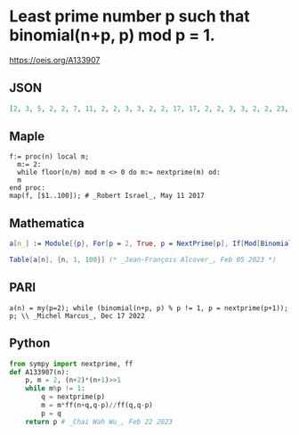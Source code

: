 # Least prime number p such that binomial\(n\+p, p\) mod p \= 1\.
https://oeis.org/A133907
## JSON
```JSON
[2, 3, 5, 2, 2, 7, 11, 2, 2, 3, 3, 2, 2, 17, 17, 2, 2, 3, 3, 2, 2, 23, 29, 2, 2, 5, 3, 2, 2, 31, 37, 2, 2, 37, 37, 2, 2, 3, 41, 2, 2, 43, 47, 2, 2, 3, 3, 2, 2, 5, 5, 2, 2, 3, 3, 2, 2, 59, 61, 2, 2, 67, 3, 2, 2, 67, 71, 2, 2, 71, 73, 2, 2, 3, 5, 2, 2, 5, 5, 2, 2, 3, 3, 2, 2, 89, 89, 2, 2, 3, 3, 2, 2, 97]
```
## Maple
```Maple
f:= proc(n) local m;
  m:= 2:
  while floor(n/m) mod m <> 0 do m:= nextprime(m) od:
  m
end proc:
map(f, [$1..100]); # _Robert Israel_, May 11 2017
```
## Mathematica
```Mathematica
a[n_] := Module[{p}, For[p = 2, True, p = NextPrime[p], If[Mod[Binomial[n+p, p], p] == 1, Return[p]]]];
```
```Mathematica
Table[a[n], {n, 1, 100}] (* _Jean-François Alcover_, Feb 05 2023 *)
```
## PARI
```PARI
a(n) = my(p=2); while (binomial(n+p, p) % p != 1, p = nextprime(p+1)); p; \\ _Michel Marcus_, Dec 17 2022
```
## Python
```Python
from sympy import nextprime, ff
def A133907(n):
    p, m = 2, (n+2)*(n+1)>>1
    while m%p != 1:
        q = nextprime(p)
        m = m*ff(n+q,q-p)//ff(q,q-p)
        p = q
    return p # _Chai Wah Wu_, Feb 22 2023
```
